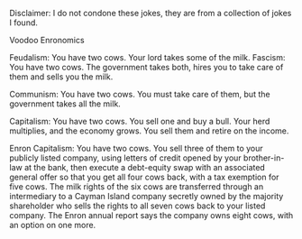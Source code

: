 Disclaimer: I do not condone these jokes, they are from a collection of jokes I found.

Voodoo Enronomics

Feudalism: You have two cows. Your lord takes some of the milk. 
Fascism: You have two cows. The government takes both, hires you to take care of them and sells you the milk. 

Communism: You have two cows. You must take care of them, but the government takes all the milk. 

Capitalism: You have two cows. You sell one and buy a bull. Your herd multiplies, and the economy grows. You sell them and retire on the income. 

Enron Capitalism: You have two cows. You sell three of them to your publicly listed company, using letters of credit opened by your brother-in-law at the bank, then execute a debt-equity swap with an associated general offer so that you get all four cows back, with a tax exemption for five cows. The milk rights of the six cows are transferred through an intermediary to a Cayman Island company secretly owned by the majority shareholder who sells the rights to all seven cows back to your listed company. The Enron annual report says the company owns eight cows, with an option on one more.

